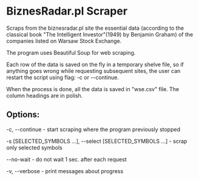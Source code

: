 # BiznesRadar.pl Scraper

Scraps from the biznesradar.pl site the essential data (according to the classical book "The Intelligent Investor"(1949) by Benjamin Graham) of the companies listed on Warsaw Stock Exchange.

The program uses Beautiful Soup for web scraping.

Each row of the data is saved on the fly in a temporary shelve file, so if anything goes wrong while requesting subsequent sites, the user can restart the script using flag: -c or --continue.

When the process is done, all the data is saved in "wse.csv" file. The column headings are in polish.

## Options:

-c, --continue - start scraping where the program previously stopped

-s [SELECTED_SYMBOLS ...], --select [SELECTED_SYMBOLS ...] - scrap only selected symbols

--no-wait - do not wait 1 sec. after each request

-v, --verbose - print messages about progress
